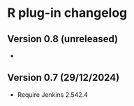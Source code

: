 # R plug-in changelog

## Version 0.8 (unreleased)

-

## Version 0.7 (29/12/2024)

- Require Jenkins 2.542.4


